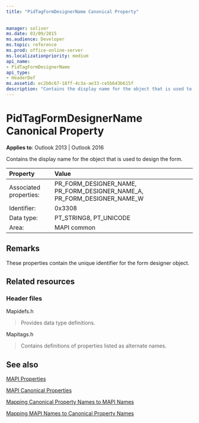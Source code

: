 ```yaml
---
title: "PidTagFormDesignerName Canonical Property"
 
 
manager: soliver
ms.date: 03/09/2015
ms.audience: Developer
ms.topic: reference
ms.prod: office-online-server
ms.localizationpriority: medium
api_name:
- PidTagFormDesignerName
api_type:
- HeaderDef
ms.assetid: ec2b0c67-18ff-4c3a-ae33-ce5b643b615f
description: "Contains the display name for the object that is used to design the form for Outlook 2013 or Outlook 2016."
---
```


# PidTagFormDesignerName Canonical Property

  
  
**Applies to**: Outlook 2013 | Outlook 2016 
  
Contains the display name for the object that is used to design the form. 
  
|Property |Value |
|:-----|:-----|
|Associated properties:  <br/> |PR_FORM_DESIGNER_NAME, PR_FORM_DESIGNER_NAME_A, PR_FORM_DESIGNER_NAME_W  <br/> |
|Identifier:  <br/> |0x3308  <br/> |
|Data type:  <br/> |PT_STRING8, PT_UNICODE  <br/> |
|Area:  <br/> |MAPI common  <br/> |
   
## Remarks

These properties contain the unique identifier for the form designer object. 
  
## Related resources

### Header files

Mapidefs.h
  
> Provides data type definitions.
    
Mapitags.h
  
> Contains definitions of properties listed as alternate names.
    
## See also



[MAPI Properties](mapi-properties.md)
  
[MAPI Canonical Properties](mapi-canonical-properties.md)
  
[Mapping Canonical Property Names to MAPI Names](mapping-canonical-property-names-to-mapi-names.md)
  
[Mapping MAPI Names to Canonical Property Names](mapping-mapi-names-to-canonical-property-names.md)

